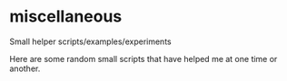 # miscellaneous
Small helper scripts/examples/experiments

Here are some random small scripts that have helped me at one time or another.

